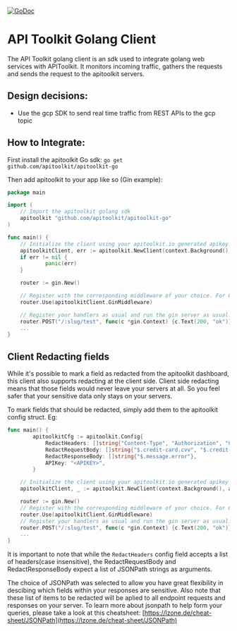 [![GoDoc](https://godoc.org/github.com/apitoolkit/apitoolkit-go?status.svg)](https://godoc.org/github.com/apitoolkit/apitoolkit-go)

# API Toolkit Golang Client

The API Toolkit golang client is an sdk used to integrate golang web services with APIToolkit.
It monitors incoming traffic, gathers the requests and sends the request to the apitoolkit servers.

## Design decisions:

- Use the gcp SDK to send real time traffic from REST APIs to the gcp topic

## How to Integrate:

First install the apitoolkit Go sdk:
`go get github.com/apitoolkit/apitoolkit-go`

Then add apitoolkit to your app like so (Gin example):

```go
package main

import (
  	// Import the apitoolkit golang sdk
  	apitoolkit "github.com/apitoolkit/apitoolkit-go"
)

func main() {
  	// Initialize the client using your apitoolkit.io generated apikey
  	apitoolkitClient, err := apitoolkit.NewClient(context.Background(), apitoolkit.Config{APIKey: "<APIKEY>"})
	if err != nil {
    		panic(err)
	}

  	router := gin.New()

  	// Register with the corresponding middleware of your choice. For Gin router, we use the GinMiddleware method.
  	router.Use(apitoolkitClient.GinMiddleware)

  	// Register your handlers as usual and run the gin server as usual.
  	router.POST("/:slug/test", func(c *gin.Context) {c.Text(200, "ok")})
 	...
}

```

## Client Redacting fields

While it's possible to mark a field as redacted from the apitoolkit dashboard, this client also supports redacting at the client side.
Client side redacting means that those fields would never leave your servers at all. So you feel safer that your sensitive data only stays on your servers.

To mark fields that should be redacted, simply add them to the apitoolkit config struct.
Eg:

```go
func main() {
    	apitoolkitCfg := apitoolkit.Config{
        	RedactHeaders: []string{"Content-Type", "Authorization", "Cookies"},
        	RedactRequestBody: []string{"$.credit-card.cvv", "$.credit-card.name"},
        	RedactResponseBody: []string{"$.message.error"},
        	APIKey: "<APIKEY>",
    	}

  	// Initialize the client using your apitoolkit.io generated apikey
  	apitoolkitClient, _ := apitoolkit.NewClient(context.Background(), apitoolkitCfg)

  	router := gin.New()
  	// Register with the corresponding middleware of your choice. For Gin router, we use the GinMiddleware method.
  	router.Use(apitoolkitClient.GinMiddleware)
  	// Register your handlers as usual and run the gin server as usual.
  	router.POST("/:slug/test", func(c *gin.Context) {c.Text(200, "ok")})
 	...
}
```

It is important to note that while the `RedactHeaders` config field accepts a list of headers(case insensitive),
the RedactRequestBody and RedactResponseBody expect a list of JSONPath strings as arguments.

The choice of JSONPath was selected to allow you have great flexibility in descibing which fields within your responses are sensitive.
Also note that these list of items to be redacted will be aplied to all endpoint requests and responses on your server.
To learn more about jsonpath to help form your queries, please take a look at this cheatsheet:
[https://lzone.de/cheat-sheet/JSONPath](https://lzone.de/cheat-sheet/JSONPath)

